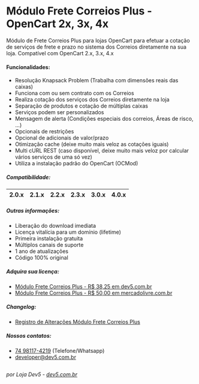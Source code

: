 # Módulo Frete Correios Plus - OpenCart 2x, 3x, 4x
Módulo de Frete Correios Plus para lojas OpenCart para efetuar a cotação de serviços de frete e prazo no sistema dos Correios diretamente na sua loja. Compatível com OpenCart 2.x, 3.x, 4.x

#### Funcionalidades:
- Resolução Knapsack Problem (Trabalha com dimensões reais das caixas)
- Funciona com ou sem contrato com os Correios
- Realiza cotação dos serviços dos Correios diretamente na loja
- Separação de produtos e cotação de múltiplas caixas
- Serviços podem ser personalizados
- Mensagem de alerta (Condições especiais dos correios, Áreas de risco, ...)
- Opcionais de restrições
- Opcional de adicionais de valor/prazo
- Otimização cache (deixe muito mais veloz as cotações iguais)
- Multi cURL REST (caso disponível, deixe muito mais veloz por calcular vários serviços de uma só vez)
- Utiliza a instalação padrão do OpenCart (OCMod)

##### Compatibilidade:
|2.0.x|2.1.x|2.2.x|2.3.x|3.0.x|4.0.x|
|-|-|-|-|-|-|

##### Outras informações:
- Liberação do download imediata
- Licença vitalícia para um domínio (lifetime)
- Primeira instalação gratuita
- Múltiplos canais de suporte
- 1 ano de atualizações
- Código 100% original

##### Adquira sua licença:
- [Módulo Frete Correios Plus - R$ 38,25 em dev5.com.br](https://dev5.com.br/opencart/fretes/correios)
- [Módulo Frete Correios Plus - R$ 50,00 em mercadolivre.com.br](https://produto.mercadolivre.com.br/MLB-1751534687-modulo-frete-correios-plus-opencart-2x3x4x-dev5-_JM)

##### Changelog:
- [Registro de Alterações Módulo Frete Correios Plus](https://dev5.com.br/opencart/fretes/correios#changelog)

##### Nossos contatos:
- [74 98117-4219](https://api.whatsapp.com/send?phone=5574981174219) (Telefone/Whatsapp)
- [developer@dev5.com.br](mailto:developer@dev5.com.br)
##
###### por Loja Dev5 - [dev5.com.br](https://dev5.com.br)
